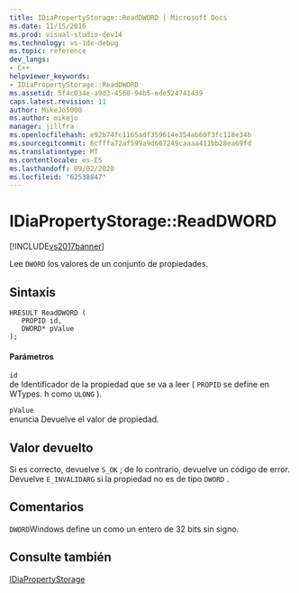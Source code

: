 ```yaml
---
title: IDiaPropertyStorage::ReadDWORD | Microsoft Docs
ms.date: 11/15/2016
ms.prod: visual-studio-dev14
ms.technology: vs-ide-debug
ms.topic: reference
dev_langs:
- C++
helpviewer_keywords:
- IDiaPropertyStorage::ReadDWORD
ms.assetid: 5f4c034e-a9d3-4560-94b5-ede524741439
caps.latest.revision: 11
author: MikeJo5000
ms.author: mikejo
manager: jillfra
ms.openlocfilehash: e92b74fc1165adf359614e354ab60f3fc118e34b
ms.sourcegitcommit: 6cfffa72af599a9d667249caaaa411bb28ea69fd
ms.translationtype: MT
ms.contentlocale: es-ES
ms.lasthandoff: 09/02/2020
ms.locfileid: "62538847"
---
```

# <a name="idiapropertystoragereaddword"></a>IDiaPropertyStorage::ReadDWORD
[!INCLUDE[vs2017banner](../../includes/vs2017banner.md)]

Lee `DWORD` los valores de un conjunto de propiedades.  
  
## <a name="syntax"></a>Sintaxis  
  
```cpp#  
HRESULT ReadDWORD (   
   PROPID id,  
   DWORD* pValue  
);  
```  
  
#### <a name="parameters"></a>Parámetros  
 `id`  
 de Identificador de la propiedad que se va a leer ( `PROPID` se define en WTypes. h como `ULONG` ).  
  
 `pValue`  
 enuncia Devuelve el valor de propiedad.  
  
## <a name="return-value"></a>Valor devuelto  
 Si es correcto, devuelve `S_OK` ; de lo contrario, devuelve un código de error. Devuelve `E_INVALIDARG` si la propiedad no es de tipo `DWORD` .  
  
## <a name="remarks"></a>Comentarios  
 `DWORD`Windows define un como un entero de 32 bits sin signo.  
  
## <a name="see-also"></a>Consulte también  
 [IDiaPropertyStorage](../../debugger/debug-interface-access/idiapropertystorage.md)

